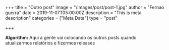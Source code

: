 +++
title = "Outro post"
image = "/images/post/post-1.jpg"
author = "Fernao guerra"
date = 2019-11-07T05:00:00Z
description = "This is meta description"
categories = ["Meta Data"]
type = "post"

+++

**Algorithm:** Aqui a gente vai colocando os outros posts quando atualizarmos relatórios e fizermos releases 